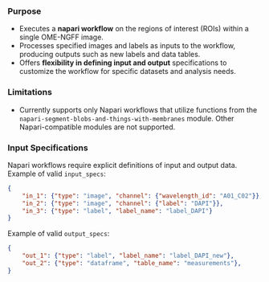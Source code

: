 ### Purpose
- Executes a **napari workflow** on the regions of interest (ROIs) within a single OME-NGFF image.
- Processes specified images and labels as inputs to the workflow, producing outputs such as new labels and data tables.
- Offers **flexibility in defining input and output** specifications to customize the workflow for specific datasets and analysis needs.

### Limitations
- Currently supports only Napari workflows that utilize functions from the `napari-segment-blobs-and-things-with-membranes` module. Other Napari-compatible modules are not supported.

### Input Specifications
Napari workflows require explicit definitions of input and output data.
Example of valid `input_specs`:
```json
{
    "in_1": {"type": "image", "channel": {"wavelength_id": "A01_C02"}},
    "in_2": {"type": "image", "channel": {"label": "DAPI"}},
    "in_3": {"type": "label", "label_name": "label_DAPI"}
}
```

Example of valid `output_specs`:
```json
{
    "out_1": {"type": "label", "label_name": "label_DAPI_new"},
    "out_2": {"type": "dataframe", "table_name": "measurements"},
}
```
